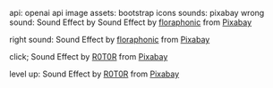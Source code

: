 api: openai api
image assets: bootstrap icons
sounds: pixabay
wrong sound: Sound Effect by Sound Effect by <a href="https://pixabay.com/users/floraphonic-38928062/?utm_source=link-attribution&utm_medium=referral&utm_campaign=music&utm_content=262120">floraphonic</a> from <a href="https://pixabay.com/sound-effects//?utm_source=link-attribution&utm_medium=referral&utm_campaign=music&utm_content=262120">Pixabay</a>

right sound: Sound Effect by <a href="https://pixabay.com/users/floraphonic-38928062/?utm_source=link-attribution&utm_medium=referral&utm_campaign=music&utm_content=198301">floraphonic</a> from <a href="https://pixabay.com/sound-effects//?utm_source=link-attribution&utm_medium=referral&utm_campaign=music&utm_content=198301">Pixabay</a>

click; Sound Effect by <a href="https://pixabay.com/users/r0t0r-34451638/?utm_source=link-attribution&utm_medium=referral&utm_campaign=music&utm_content=151673">R0T0R</a> from <a href="https://pixabay.com//?utm_source=link-attribution&utm_medium=referral&utm_campaign=music&utm_content=151673">Pixabay</a>

level up: Sound Effect by <a href="https://pixabay.com/users/r0t0r-34451638/?utm_source=link-attribution&utm_medium=referral&utm_campaign=music&utm_content=151673">R0T0R</a> from <a href="https://pixabay.com//?utm_source=link-attribution&utm_medium=referral&utm_campaign=music&utm_content=151673">Pixabay</a>
